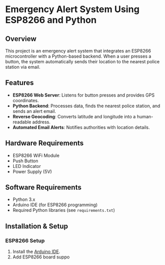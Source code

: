 # Emergency Alert System Using ESP8266 and Python

## Overview
This project is an emergency alert system that integrates an ESP8266 microcontroller with a Python-based backend. When a user presses a button, the system automatically sends their location to the nearest police station via email.

## Features
- **ESP8266 Web Server**: Listens for button presses and provides GPS coordinates.
- **Python Backend**: Processes data, finds the nearest police station, and sends an alert email.
- **Reverse Geocoding**: Converts latitude and longitude into a human-readable address.
- **Automated Email Alerts**: Notifies authorities with location details.

## Hardware Requirements
- ESP8266 WiFi Module
- Push Button
- LED Indicator
- Power Supply (5V)

## Software Requirements
- Python 3.x
- Arduino IDE (for ESP8266 programming)
- Required Python libraries (see `requirements.txt`)

## Installation & Setup
### ESP8266 Setup
1. Install the [Arduino IDE](https://www.arduino.cc/en/software).
2. Add ESP8266 board suppo
